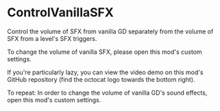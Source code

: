 # ControlVanillaSFX

Control the volume of SFX from vanilla GD separately from the volume of SFX from a level's SFX triggers.

To change the volume of vanilla SFX, please open this mod's custom settings.

If you're particularly lazy, you can view the video demo on this mod's GitHub repository (find the octocat logo towards the bottom right).

<cr>To repeat: In order to change the volume of vanilla GD's sound effects, open this mod's custom settings.</c>
